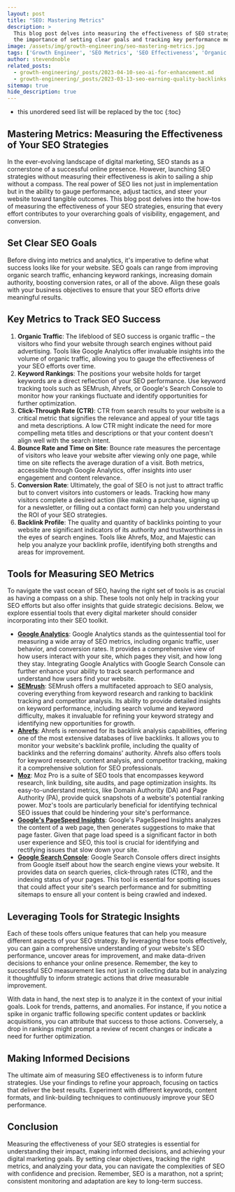 ```yaml
---
layout: post
title: "SEO: Mastering Metrics"
description: >
  This blog post delves into measuring the effectiveness of SEO strategies, highlighting
  the importance of setting clear goals and tracking key performance metrics.
image: /assets/img/growth-engineering/seo-mastering-metrics.jpg
tags: ['Growth Engineer', 'SEO Metrics', 'SEO Effectiveness', 'Organic Traffic', 'Keyword Rankings', 'Click-Through Rate (CTR)']
author: stevendnoble
related_posts:
  - growth-engineering/_posts/2023-04-10-seo-ai-for-enhancement.md
  - growth-engineering/_posts/2023-03-13-seo-earning-quality-backlinks.md
sitemap: true
hide_description: true
---
```


* this unordered seed list will be replaced by the toc
{:toc}

## Mastering Metrics: Measuring the Effectiveness of Your SEO Strategies

In the ever-evolving landscape of digital marketing, SEO stands as a cornerstone of a successful online presence. However, launching SEO strategies without measuring their effectiveness is akin to sailing a ship without a compass. The real power of SEO lies not just in implementation but in the ability to gauge performance, adjust tactics, and steer your website toward tangible outcomes. This blog post delves into the how-tos of measuring the effectiveness of your SEO strategies, ensuring that every effort contributes to your overarching goals of visibility, engagement, and conversion.

## Set Clear SEO Goals

Before diving into metrics and analytics, it's imperative to define what success looks like for your website. SEO goals can range from improving organic search traffic, enhancing keyword rankings, increasing domain authority, boosting conversion rates, or all of the above. Align these goals with your business objectives to ensure that your SEO efforts drive meaningful results.

## Key Metrics to Track SEO Success

1. **Organic Traffic**: The lifeblood of SEO success is organic traffic – the visitors who find your website through search engines without paid advertising. Tools like Google Analytics offer invaluable insights into the volume of organic traffic, allowing you to gauge the effectiveness of your SEO efforts over time.
2. **Keyword Rankings**: The positions your website holds for target keywords are a direct reflection of your SEO performance. Use keyword tracking tools such as SEMrush, Ahrefs, or Google's Search Console to monitor how your rankings fluctuate and identify opportunities for further optimization.
3. **Click-Through Rate (CTR)**: CTR from search results to your website is a critical metric that signifies the relevance and appeal of your title tags and meta descriptions. A low CTR might indicate the need for more compelling meta titles and descriptions or that your content doesn't align well with the search intent.
4. **Bounce Rate and Time on Site**: Bounce rate measures the percentage of visitors who leave your website after viewing only one page, while time on site reflects the average duration of a visit. Both metrics, accessible through Google Analytics, offer insights into user engagement and content relevance.
5. **Conversion Rate**: Ultimately, the goal of SEO is not just to attract traffic but to convert visitors into customers or leads. Tracking how many visitors complete a desired action (like making a purchase, signing up for a newsletter, or filling out a contact form) can help you understand the ROI of your SEO strategies.
6. **Backlink Profile**: The quality and quantity of backlinks pointing to your website are significant indicators of its authority and trustworthiness in the eyes of search engines. Tools like Ahrefs, Moz, and Majestic can help you analyze your backlink profile, identifying both strengths and areas for improvement.

## Tools for Measuring SEO Metrics

To navigate the vast ocean of SEO, having the right set of tools is as crucial as having a compass on a ship. These tools not only help in tracking your SEO efforts but also offer insights that guide strategic decisions. Below, we explore essential tools that every digital marketer should consider incorporating into their SEO toolkit.

* **[Google Analytics](https://marketingplatform.google.com/about/analytics/)**: Google Analytics stands as the quintessential tool for measuring a wide array of SEO metrics, including organic traffic, user behavior, and conversion rates. It provides a comprehensive view of how users interact with your site, which pages they visit, and how long they stay. Integrating Google Analytics with Google Search Console can further enhance your ability to track search performance and understand how users find your website.
* **[SEMrush](https://www.semrush.com/)**: SEMrush offers a multifaceted approach to SEO analysis, covering everything from keyword research and ranking to backlink tracking and competitor analysis. Its ability to provide detailed insights on keyword performance, including search volume and keyword difficulty, makes it invaluable for refining your keyword strategy and identifying new opportunities for growth.
* **[Ahrefs](https://ahrefs.com/)**: Ahrefs is renowned for its backlink analysis capabilities, offering one of the most extensive databases of live backlinks. It allows you to monitor your website's backlink profile, including the quality of backlinks and the referring domains' authority. Ahrefs also offers tools for keyword research, content analysis, and competitor tracking, making it a comprehensive solution for SEO professionals.
* **[Moz](https://moz.com/)**: Moz Pro is a suite of SEO tools that encompasses keyword research, link building, site audits, and page optimization insights. Its easy-to-understand metrics, like Domain Authority (DA) and Page Authority (PA), provide quick snapshots of a website's potential ranking power. Moz's tools are particularly beneficial for identifying technical SEO issues that could be hindering your site's performance.
* **[Google's PageSpeed Insights](https://developers.google.com/speed/docs/insights/v5/about)**: Google's PageSpeed Insights analyzes the content of a web page, then generates suggestions to make that page faster. Given that page load speed is a significant factor in both user experience and SEO, this tool is crucial for identifying and rectifying issues that slow down your site.
* **[Google Search Console](https://search.google.com/search-console/about)**: Google Search Console offers direct insights from Google itself about how the search engine views your website. It provides data on search queries, click-through rates (CTR), and the indexing status of your pages. This tool is essential for spotting issues that could affect your site's search performance and for submitting sitemaps to ensure all your content is being crawled and indexed.

## Leveraging Tools for Strategic Insights

Each of these tools offers unique features that can help you measure different aspects of your SEO strategy. By leveraging these tools effectively, you can gain a comprehensive understanding of your website's SEO performance, uncover areas for improvement, and make data-driven decisions to enhance your online presence. Remember, the key to successful SEO measurement lies not just in collecting data but in analyzing it thoughtfully to inform strategic actions that drive measurable improvement.

With data in hand, the next step is to analyze it in the context of your initial goals. Look for trends, patterns, and anomalies. For instance, if you notice a spike in organic traffic following specific content updates or backlink acquisitions, you can attribute that success to those actions. Conversely, a drop in rankings might prompt a review of recent changes or indicate a need for further optimization.

## Making Informed Decisions

The ultimate aim of measuring SEO effectiveness is to inform future strategies. Use your findings to refine your approach, focusing on tactics that deliver the best results. Experiment with different keywords, content formats, and link-building techniques to continuously improve your SEO performance.

## Conclusion

Measuring the effectiveness of your SEO strategies is essential for understanding their impact, making informed decisions, and achieving your digital marketing goals. By setting clear objectives, tracking the right metrics, and analyzing your data, you can navigate the complexities of SEO with confidence and precision. Remember, SEO is a marathon, not a sprint; consistent monitoring and adaptation are key to long-term success.